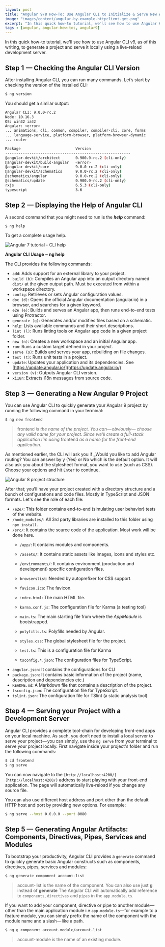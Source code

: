 ```yaml
---
layout: post
title: "Angular 9/8 How-To: Use Angular CLI to Initialize & Serve New Angular Projects"
image: "images/content/angular-by-example-httpclient-get.png"
excerpt: "In this quick how-to tutorial, we'll see how to use Angular CLI v9, as of this writing, to generate a project and serve it locally using a live-reload development server." 
tags : [angular, angular-how-tos, angular9] 
---
```


In this quick how-to tutorial, we'll see how to use Angular CLI v9, as of this writing, to generate a project and serve it locally using a live-reload development server. 

## Step 1  — Checking the Angular CLI Version
 
After installing Angular CLI, you can run many commands. Let’s start by checking the version of the installed CLI:

```bash
$ ng version

```

You should get a similar output:

```bash
Angular CLI: 9.0.0-rc.2
Node: 10.16.3
OS: win32 ia32
Angular: <error>
... animations, cli, common, compiler, compiler-cli, core, forms
... language-service, platform-browser, platform-browser-dynamic
... router

Package                         Version
---------------------------------------------------------
@angular-devkit/architect       0.900.0-rc.2 (cli-only)
@angular-devkit/build-angular   <error>
@angular-devkit/core            9.0.0-rc.2 (cli-only)
@angular-devkit/schematics      9.0.0-rc.2 (cli-only)
@schematics/angular             9.0.0-rc.2 (cli-only)
@schematics/update              0.900.0-rc.2 (cli-only)
rxjs                            6.5.3 (cli-only)
typescript                      3.6

```

## Step 2  — Displaying the Help of Angular CLI

A second command that you might need to run is the  **_help_**  command:

```bash
$ ng help

```

To get a complete usage help.

![Angular 7 tutorial - CLI help](https://www.techiediaries.com/ezoimgfmt/i.imgur.com/TE89cfg.png?ezimgfmt=rs:652x387/rscb1/ng:webp/ngcb1)

**Angular CLI Usage ~ ng help**

The CLI provides the following commands:

-   `add`: Adds support for an external library to your project.    
-   `build (b)`: Compiles an Angular app into an output directory named  `dist/`  at the given output path. Must be executed from within a workspace directory.
-   `config`: Retrieves or sets Angular configuration values.
-   `doc (d)`: Opens the official Angular documentation (angular.io) in a browser, and searches for a given keyword.    
-   `e2e (e)`: Builds and serves an Angular app, then runs end-to-end tests using Protractor.    
-   `generate (g)`: Generates and/or modifies files based on a schematic.    
-   `help`: Lists available commands and their short descriptions.    
-   `lint (l)`: Runs linting tools on Angular app code in a given project folder.   
-   `new (n)`: Creates a new workspace and an initial Angular app.    
-   `run`: Runs a custom target defined in your project.   
-   `serve (s)`: Builds and serves your app, rebuilding on file changes.    
-   `test (t)`: Runs unit tests in a project.    
-   `update`: Updates your application and its dependencies. See  [https://update.angular.io/](https://update.angular.io/)    
-   `version (v)`: Outputs Angular CLI version.    
-   `xi18n`: Extracts i18n messages from source code.
    

## Step 3  —  Generating a New Angular 9 Project

You can use Angular CLI  to quickly generate your Angular 9 project by running the following command in your terminal:

```bash
$ ng new frontend
```

> frontend  _is the name of the project. You can — obviously— choose any valid name for your project. Since we’ll create a full-stack application I’m using_  frontend  _as a name for the front-end application._

As mentioned earlier, the CLI will ask you if  _Would you like to add Angular routing? You can answer by y (Yes) or No which is the default option. It will also ask you about the stylesheet format, you want to use (such as CSS). Choose your options and hit  `Enter`  to continue.

![Angular 8 project structure](https://www.techiediaries.com/ezoimgfmt/i.imgur.com/vQaSm5I.png?ezimgfmt=rs:316x265/rscb1/ng:webp/ngcb1)

After that; you'll have your project created with a directory structure and a bunch of configurations and code files. Mostly in TypeScript and JSON formats. Let's see the role of each file:

-   `/e2e/`: This folder contains end-to-end (simulating user behavior) tests of the website.
-   `/node_modules/`: All 3rd party libraries are installed to this folder using  `npm install`.
-   `/src/`: It contains the source code of the application. Most work will be done here.
    -   `/app/`: It contains modules and components.
    -   `/assets/`: It contains static assets like images, icons and styles etc.
    -   `/environments/`: It contains environment (production and development) specific configuration files.
    -   `browserslist`: Needed by autoprefixer for CSS support.
    -   `favicon.ico`: The favicon.
    -   `index.html`: The main HTML file.
    -   `karma.conf.js`: The configuration file for Karma (a testing tool)  
        
    -   `main.ts`: The main starting file from where the  _AppModule_  is bootstrapped.
    -   `polyfills.ts`: Polyfills needed by Angular.
    -   `styles.css`: The global stylesheet file for the project.
    -   `test.ts`: This is a configuration file for Karma
    -   `tsconfig.*.json`: The configuration files for TypeScript.
-   `angular.json`: It contains the configurations for CLI
-   `package.json`: It contains basic information of the project (name, description and dependencies etc.)
-   `README.md`: A Markdown file that contains a description of the project.
-   `tsconfig.json`: The configuration file for TypeScript.
-   `tslint.json`: The configuration file for TSlint (a static analysis tool)

## Step 4  —  Serving your Project with a Development Server

Angular CLI provides a complete tool-chain for developing front-end apps on your local machine. As such, you don’t need to install a local server to serve your project — you can simply, use the  `ng serve`  from your terminal to serve your project locally. First navigate inside your project's folder and run the following commands:

```bash
$ cd frontend
$ ng serve

```

You can now navigate to the  `[http://localhost:4200/](http://localhost:4200/)`  address to start playing with your front-end application. The page will automatically live-reload if you change any source file.

You can also use different host address and port other than the default HTTP host and port by providing new options. For example:

```bash
$ ng serve --host 0.0.0.0 --port 8080

```

##  Step 5 —  Generating Angular Artifacts: Components, Directives, Pipes, Services and Modules

To bootstrap your productivity, Angular CLI provides a  `generate`  command to quickly generate basic Angular constructs such as components, directives, pipes, services and modules:

```bash
$ ng generate component account-list
```

> account-list is the name of the component. You can also use just  **g**  instead of  **generate**  The Angular CLI will automatically add reference to  `components`,  `directives`  and  `pipes`  in the  `app.module.ts`.

If you want to add your component, directive or pipe to another module — other than the main application module i.e  `app.module.ts`—for example to a feature module, you can simply prefix the name of the component with the module name and a slash — like a path.

```bash
$ ng g component account-module/account-list

```

> account-module is the name of an existing module.
